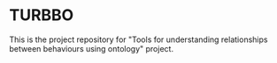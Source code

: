 # TURBBO
This is the project repository for "Tools for understanding relationships between behaviours using ontology" project. 
